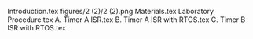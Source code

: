 Introduction.tex
figures/2 (2)/2 (2).png
Materials.tex
Laboratory Procedure.tex
A. Timer A ISR.tex
B. Timer A ISR with RTOS.tex
C. Timer B ISR with RTOS.tex
